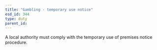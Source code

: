 ```yaml
---
title: "Gambling - temporary use notice"
esd_id: 344
type: duty
parent_id:  
---
```


A local authority must comply with the temporary use of premises notice procedure.


